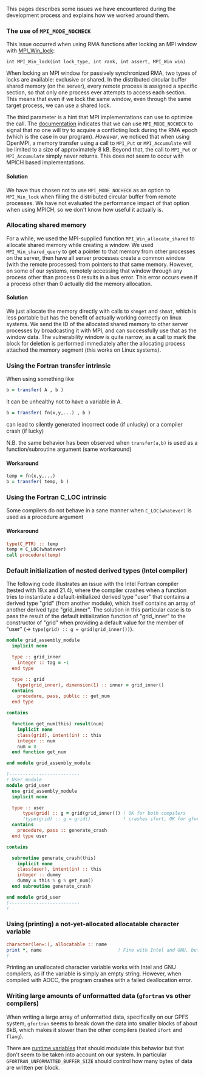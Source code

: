 This pages describes some issues we have encountered during the development process and explains how we worked around them.

### The use of `MPI_MODE_NOCHECK`

This issue occurred when using RMA functions after locking an MPI window with [MPI_Win_lock](https://www.mpich.org/static/docs/v3.2/www3/MPI_Win_lock.html):

`int MPI_Win_lock(int lock_type, int rank, int assert, MPI_Win win)`

When locking an MPI window for passively synchronized RMA, two types of locks are available: exclusive or shared.
In the distributed circular buffer shared memory (on the server), every _remote_ process is assigned a specific section, so that only one process ever attempts to access each section. This means that even if we lock the same window, even through the same target process, we can use a shared lock.

The third parameter is a hint that MPI implementations can use to optimize the call. The [documentation](https://www.mpich.org/static/docs/v3.2/www3/MPI_Win_lock.html) indicates that we can use `MPI_MODE_NOCHECK` to signal that no one will try to acquire a conflicting lock during the RMA epoch (which is the case in our program). *However*, we noticed that when using OpenMPI, a memory transfer using a call to `MPI_Put` or `MPI_Accumulate` will be limited to a size of approximately 8 kB. Beyond that, the call to `MPI_Put` or `MPI_Accumulate` simply never returns. This does not seem to occur with MPICH based implementations.

#### Solution
We have thus chosen not to use `MPI_MODE_NOCHECK` as an option to `MPI_Win_lock` when filling the distributed circular buffer from remote processes. We have not evaluated the performance impact of that option when using MPICH, so we don't know how useful it actually is.

### Allocating shared memory

For a while, we used the MPI-supplied function `MPI_Win_allocate_shared` to allocate shared memory while creating a window. We used `MPI_Win_shared_query` to get a pointer to that memory from other processes on the server, then have all server processes create a common window (with the remote processes) from pointers to that same memory. 
However, on some of our systems, remotely accessing that window through any process other than process 0 results in a bus error. This error occurs even if a process other than 0 actually did the memory allocation.

#### Solution
We just allocate the memory directly with calls to `shmget` and `shmat`, which is less portable but has the benefit of actually working correctly on linux systems. We send the ID of the allocated shared memory to other server processes by broadcasting it with MPI, and can successfully use that as the window data. The vulnerability window is quite narrow, as a call to mark the block for deletion is performed immediately after the allocating process attached the memory segment (this works on Linux systems).

### Using the Fortran transfer intrinsic

When using something like
```.f90
b = transfer( A , b )
```
it can be unhealthy not to have a variable in A.
```.f90
b = transfer( fn(x,y,...) , b )
```
can lead to silently generated incorrect code (if unlucky) or a compiler crash (if lucky)

N.B. the same behavior has been observed when `transfer(a,b)` is used as a function/subroutine argument (same workaround)

#### Workaround

```.f90
temp = fn(x,y,...)
b = transfer( temp, b )
```

### Using the Fortran C_LOC intrinsic

Some compilers do not behave in a sane manner when `C_LOC(whatever)` is used as a procedure argument

#### Workaround

```.f90
type(C_PTR) :: temp
temp = C_LOC(whatever)
call procedure(temp)
```

### Default initialization of nested derived types (Intel compiler)

The following code illustrates an issue with the Intel Fortran compiler (tested with 19.x and 21.4), where the compiler crashes when a function tries to instantiate a default-initialized derived type "user" that contains a derived type "grid" (from another module), which itself contains an array of another derived type "grid_inner". The solution in this particular case is to pass the result of the default initialization function of "grid_inner" to the constructor of "grid" when providing a default value for the member of "user" (-> `type(grid) :: g = grid(grid_inner())`).

```.f90
module grid_assembly_module
  implicit none

  type :: grid_inner
    integer :: tag = -1
  end type

  type :: grid
    type(grid_inner), dimension(1) :: inner = grid_inner()
  contains
    procedure, pass, public :: get_num
  end type

contains

  function get_num(this) result(num)
    implicit none
    class(grid), intent(in) :: this
    integer :: num
    num = 0
  end function get_num

end module grid_assembly_module

!--------------------------
! User module
module grid_user
  use grid_assembly_module
  implicit none

  type :: user
      type(grid) :: g = grid(grid_inner()) ! OK for both compilers
      !type(grid) :: g = grid()            ! crashes ifort, OK for gfortran
  contains
    procedure, pass :: generate_crash
  end type user

contains

  subroutine generate_crash(this)
    implicit none
    class(user), intent(in) :: this
    integer :: dummy
    dummy = this % g % get_num()
  end subroutine generate_crash

end module grid_user
!--------------------------
!
```

### Using (printing) a not-yet-allocated allocatable character variable

```.f90
character(len=:), allocatable :: name
print *, name                            ! Fine with Intel and GNU, but crashes at runtime with AOCC
!
```

Printing an unallocated character variable works with Intel and GNU compilers, as if the variable is simply an empty string. However, when compiled with AOCC, the program crashes with a failed deallocation error.

### Writing large amounts of unformatted data (`gfortran` vs other compilers)

When writing a large array of unformatted data, specifically on our GPFS system, `gfortran` seems to break down the data
into smaller blocks of about 8kB, which makes it slower than the other compilers (tested `ifort` and `flang`).

There are [runtime variables](https://gcc.gnu.org/onlinedocs/gfortran/Runtime.html) that should modulate this behavior
but that don't seem to be taken into account on our system. In particular `GFORTRAN_UNFORMATTED_BUFFER_SIZE` should
control how many bytes of data are written per block.
